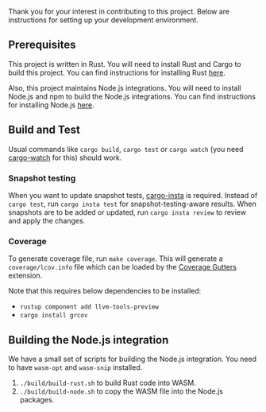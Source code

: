 Thank you for your interest in contributing to this project. Below are instructions for setting up your development environment.

## Prerequisites

This project is written in Rust. You will need to install Rust and Cargo to build this project. You can find instructions for installing Rust [here](https://www.rust-lang.org/tools/install).

Also, this project maintains Node.js integrations. You will need to install Node.js and npm to build the Node.js integrations. You can find instructions for installing Node.js [here](https://nodejs.org/en/download/).

## Build and Test

Usual commands like `cargo build`, `cargo test` or `cargo watch` (you need [cargo-watch](https://crates.io/crates/cargo-watch) for this) should work.

### Snapshot testing

When you want to update snapshot tests, [cargo-insta](https://crates.io/crates/cargo-insta) is required. Instead of `cargo test`, run `cargo insta test` for snapshot-testing-aware results. When snapshots are to be added or updated, run `cargo insta review` to review and apply the changes.

### Coverage

To generate coverage file, run `make coverage`. This will generate a `coverage/lcov.info` file which can be loaded by the [Coverage Gutters](https://marketplace.visualstudio.com/items?itemName=ryanluker.vscode-coverage-gutters) extension.

Note that this requires below dependencies to be installed:

- `rustup component add llvm-tools-preview`
- `cargo install grcov`

## Building the Node.js integration

We have a small set of scripts for building the Node.js integration. You need to have `wasm-opt` and `wasm-snip` installed.

1. `./build/build-rust.sh` to build Rust code into WASM.
2. `./build/build-node.sh` to copy the WASM file into the Node.js packages.